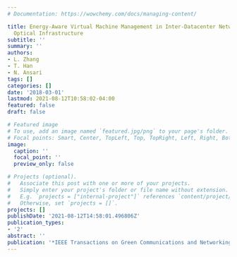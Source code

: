 ```yaml
---
# Documentation: https://wowchemy.com/docs/managing-content/

title: Energy-Aware Virtual Machine Management in Inter-Datacenter Networks Over Elastic
  Optical Infrastructure
subtitle: ''
summary: ''
authors:
- L. Zhang
- T. Han
- N. Ansari
tags: []
categories: []
date: '2018-03-01'
lastmod: 2021-08-12T10:58:02-04:00
featured: false
draft: false

# Featured image
# To use, add an image named `featured.jpg/png` to your page's folder.
# Focal points: Smart, Center, TopLeft, Top, TopRight, Left, Right, BottomLeft, Bottom, BottomRight.
image:
  caption: ''
  focal_point: ''
  preview_only: false

# Projects (optional).
#   Associate this post with one or more of your projects.
#   Simply enter your project's folder or file name without extension.
#   E.g. `projects = ["internal-project"]` references `content/project/deep-learning/index.md`.
#   Otherwise, set `projects = []`.
projects: []
publishDate: '2021-08-12T14:58:01.496806Z'
publication_types:
- '2'
abstract: ''
publication: '*IEEE Transactions on Green Communications and Networking*'
---
```

